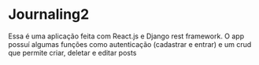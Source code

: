 # Journaling2
Essa é uma aplicação feita com React.js e Django rest framework. O app possuí algumas funções como autenticação (cadastrar e entrar) e um crud que permite criar, deletar e editar posts
